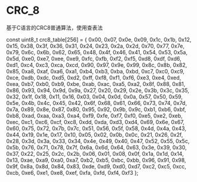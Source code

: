 # CRC_8
基于C语言的CRC8普通算法，使用查表法

const uint8_t crc8_table[256] = {
	0x00, 0x07, 0x0e, 0x09, 0x1c, 0x1b, 0x12, 0x15, 0x38, 0x3f, 0x36, 0x31, 0x24, 0x23, 0x2a, 0x2d,
	0x70, 0x77, 0x7e, 0x79, 0x6c, 0x6b, 0x62, 0x65, 0x48, 0x4f, 0x46, 0x41, 0x54, 0x53, 0x5a, 0x5d,
	0xe0, 0xe7, 0xee, 0xe9, 0xfc, 0xfb, 0xf2, 0xf5, 0xd8, 0xdf, 0xd6, 0xd1, 0xc4, 0xc3, 0xca, 0xcd,
	0x90, 0x97, 0x9e, 0x99, 0x8c, 0x8b, 0x82, 0x85, 0xa8, 0xaf, 0xa6, 0xa1, 0xb4, 0xb3, 0xba, 0xbd,
	0xc7, 0xc0, 0xc9, 0xce, 0xdb, 0xdc, 0xd5, 0xd2, 0xff, 0xf8, 0xf1, 0xf6, 0xe3, 0xe4, 0xed, 0xea,
	0xb7, 0xb0, 0xb9, 0xbe, 0xab, 0xac, 0xa5, 0xa2, 0x8f, 0x88, 0x81, 0x86, 0x93, 0x94, 0x9d, 0x9a,
	0x27, 0x20, 0x29, 0x2e, 0x3b, 0x3c, 0x35, 0x32, 0x1f, 0x18, 0x11, 0x16, 0x03, 0x04, 0x0d, 0x0a,
	0x57, 0x50, 0x59, 0x5e, 0x4b, 0x4c, 0x45, 0x42, 0x6f, 0x68, 0x61, 0x66, 0x73, 0x74, 0x7d, 0x7a,
	0x89, 0x8e, 0x87, 0x80, 0x95, 0x92, 0x9b, 0x9c, 0xb1, 0xb6, 0xbf, 0xb8, 0xad, 0xaa, 0xa3, 0xa4,
	0xf9, 0xfe, 0xf7, 0xf0, 0xe5, 0xe2, 0xeb, 0xec, 0xc1, 0xc6, 0xcf, 0xc8, 0xdd, 0xda, 0xd3, 0xd4,
	0x69, 0x6e, 0x67, 0x60, 0x75, 0x72, 0x7b, 0x7c, 0x51, 0x56, 0x5f, 0x58, 0x4d, 0x4a, 0x43, 0x44,
	0x19, 0x1e, 0x17, 0x10, 0x05, 0x02, 0x0b, 0x0c, 0x21, 0x26, 0x2f, 0x28, 0x3d, 0x3a, 0x33, 0x34,
	0x4e, 0x49, 0x40, 0x47, 0x52, 0x55, 0x5c, 0x5b, 0x76, 0x71, 0x78, 0x7f, 0x6a, 0x6d, 0x64, 0x63,
	0x3e, 0x39, 0x30, 0x37, 0x22, 0x25, 0x2c, 0x2b, 0x06, 0x01, 0x08, 0x0f, 0x1a, 0x1d, 0x14, 0x13,
	0xae, 0xa9, 0xa0, 0xa7, 0xb2, 0xb5, 0xbc, 0xbb, 0x96, 0x91, 0x98, 0x9f, 0x8a, 0x8d, 0x84, 0x83,
	0xde, 0xd9, 0xd0, 0xd7, 0xc2, 0xc5, 0xcc, 0xcb, 0xe6, 0xe1, 0xe8, 0xef, 0xfa, 0xfd, 0xf4, 0xf3
};
